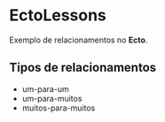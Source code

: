 # EctoLessons
Exemplo de relacionamentos no **Ecto**.
## Tipos de relacionamentos

- um-para-um
- um-para-muitos
- muitos-para-muitos